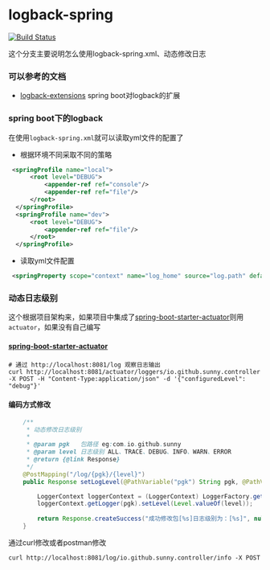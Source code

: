 # logback-spring

[![Build Status](https://travis-ci.com/zhaoyunxing92/maven-learn.svg?branch=logback)](https://travis-ci.com/zhaoyunxing92/maven-learn)

这个分支主要说明怎么使用logback-spring.xml、动态修改日志

### 可以参考的文档

 * [logback-extensions](https://docs.spring.io/spring-boot/docs/2.2.0.M5/reference/html/spring-boot-features.html#boot-features-logback-extensions) spring boot对logback的扩展

### spring boot下的logback

 在使用`logback-spring.xml`就可以读取yml文件的配置了
 
 * 根据环境不同采取不同的策略
 
  ```xml
   <springProfile name="local">
        <root level="DEBUG">
            <appender-ref ref="console"/>
            <appender-ref ref="file"/>
        </root>
    </springProfile>
    <springProfile name="dev">
        <root level="DEBUG">
            <appender-ref ref="file"/>
        </root>
    </springProfile>
  ```
 
 * 读取yml文件配置
 
 ```xml
  <springProperty scope="context" name="log_home" source="log.path" defaultValue="./logs"/>
 ``` 

### 动态日志级别

这个根据项目架构来，如果项目中集成了[spring-boot-starter-actuator](https://docs.spring.io/spring-boot/docs/current/reference/htmlsingle/#production-ready)则用`actuator`，如果没有自己编写

#### [spring-boot-starter-actuator](https://docs.spring.io/spring-boot/docs/current/reference/htmlsingle/#production-ready)

```shell
# 通过 http://localhost:8081/log 观察日志输出
curl http://localhost:8081/actuator/loggers/io.github.sunny.controller -X POST -H "Content-Type:application/json" -d '{"configuredLevel": "debug"}'
```

#### 编码方式修改

```java
    /**
     * 动态修改日志级别
     *
     * @param pgk   包路径 eg:com.io.github.sunny
     * @param level 日志级别 ALL、TRACE、DEBUG、INFO、WARN、ERROR
     * @return {@link Response}
     */
    @PostMapping("/log/{pgk}/{level}")
    public Response setLogLevel(@PathVariable("pgk") String pgk, @PathVariable("level") String level) {

        LoggerContext loggerContext = (LoggerContext) LoggerFactory.getILoggerFactory();
        loggerContext.getLogger(pgk).setLevel(Level.valueOf(level));
        
        return Response.createSuccess("成功修改包[%s]日志级别为：[%s]", null, pgk, level);
    }
```

通过curl修改或者postman修改

```shell
curl http://localhost:8081/log/io.github.sunny.controller/info -X POST
```